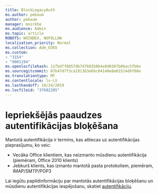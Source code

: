 ```yaml
---
title: BlockLegacyAuth
ms.author: pebaum
author: pebaum
manager: mnirkhe
ms.audience: Admin
ms.topic: article
ROBOTS: NOINDEX, NOFOLLOW
localization_priority: Normal
ms.collection: Adm_O365
ms.custom:
- "3154"
- "9001194"
ms.openlocfilehash: 11fbdff8857db747682b9b4a9d0367b06ac5fb6e
ms.sourcegitcommit: 07b47d7f3ca191363e6bc84140e8e01524d6f08e
ms.translationtype: MT
ms.contentlocale: lv-LV
ms.lasthandoff: 10/24/2019
ms.locfileid: "37682205"
---
```

# <a name="blocking-legacy-authentication"></a>Iepriekšējās paaudzes autentifikācijas bloķēšana

Mantotā autentifikācija ir termins, kas attiecas uz autentifikācijas pieprasījumu, ko veic:

- Vecāka Office klientiem, kas neizmanto mūsdienu autentifikācija (piemēram, Office 2010 klients)
- Jebkurš klients, kas izmanto mantotā pasta protokoliem, piemēram, IMAP/SMTP/POP3  

Lai iegūtu papildinformāciju par mantotās autentifikācijas bloķēšanu un mūsdienu autentifikācijas iespējošanu, skatiet [autentifikāciju](https://docs.microsoft.com/en-us/azure/active-directory/conditional-access/concept-conditional-access-block-legacy-authentication).